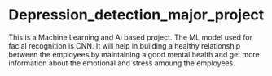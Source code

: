 # Depression_detection_major_project
This is a Machine Learning and Ai based project.
The ML model used for facial recognition is CNN.
It will help in building a healthy relationship between the employees by maintaining a good mental health and get more information about the emotional and stress amoung the employees.
